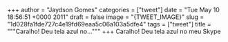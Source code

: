 
+++
author = "Jaydson Gomes"
categories = ["tweet"]
date = "Tue May 10 18:56:51 +0000 2011"
draft = false
image = "{TWEET_IMAGE}"
slug = "1d028fa1fde727c4e19fd69eaa5c06a103a5dfe4"
tags = ["tweet"]
title = """Caralho! Deu tela azul no..."""
+++
Caralho! Deu tela azul no meu Skype
